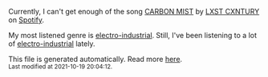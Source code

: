 
  Currently, I can't get enough of the song <a href="https://open.spotify.com/track/3RuWS8JiPtAjmEPW6pNB6Z">CARBON MIST</a> by <a href="https://open.spotify.com/artist/4TS37lr3ZraUxBHS727sEp">LXST CXNTURY</a> on <a href="https://open.spotify.com/user/9qz2xtkur2fengfsdcq8dd907?si=kq2SVrUkSNe0z1NJjpt7kg">Spotify</a>.

  My most listened genre is <a href="https://duckduckgo.com/?q=electro-industrial music">electro-industrial</a>.
  Still, I've been listening to a lot of <a href="https://duckduckgo.com/?q=electro-industrial music">electro-industrial</a> lately.

  This file is generated automatically. Read more <a href="https://github.com/CodeF0x/CodeF0x/blob/master/IMPORTANT.md">here</a>.
  <br>
  <sub>Last modified at 2021-10-19 20:04:12.</sub>
  